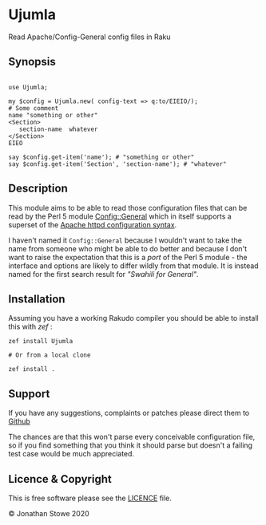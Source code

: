 # Ujumla

Read Apache/Config-General config files in Raku

## Synopsis

```perl6

use Ujumla;

my $config = Ujumla.new( config-text => q:to/EIEIO/);
# Some comment
name "something or other"
<Section>
   section-name  whatever
</Section>
EIEO

say $config.get-item('name'); # "something or other"
say $config.get-item('Section', 'section-name'); # "whatever"

```


## Description

This module aims to be able to read those configuration files that can be read
by the Perl 5 module [Config::General](https://metacpan.org/release/Config-General)
which in itself supports a superset of the [Apache httpd configuration syntax](https://httpd.apache.org/docs/2.4/configuring.html#syntax).

I haven't named it ```Config::General``` because I wouldn't want to take the name from someone who might
be able to do better and because I don't want to raise the expectation that this is a *port* of the Perl 5
module - the interface and options are likely to differ wildly from that module.  It is instead named for
the first search result for *"Swahili for General"*.


## Installation

Assuming you have a working Rakudo compiler you should be able to install this with *zef* :

    zef install Ujumla

    # Or from a local clone

    zef install .


## Support

If you have any suggestions, complaints or patches please direct them to [Github](https://github.com/jonathanstowe/Ujumla/issues)

The chances are that this won't parse every conceivable configuration file, so if you find something that
you think it should parse but doesn't a failing test case would be much appreciated.


## Licence & Copyright

This is free software please see the [LICENCE](LICENCE) file.

© Jonathan Stowe 2020


